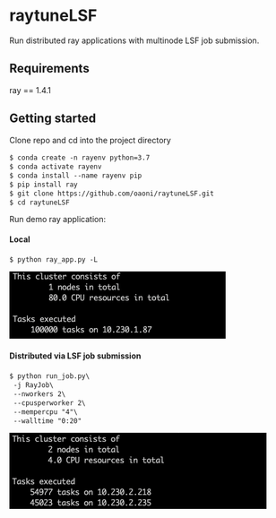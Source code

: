 # raytuneLSF

Run distributed ray applications with multinode LSF job submission.

## Requirements
ray == 1.4.1 <br>

## Getting started
Clone repo and cd into the project directory

```
$ conda create -n rayenv python=3.7
$ conda activate rayenv
$ conda install --name rayenv pip
$ pip install ray
$ git clone https://github.com/oaoni/raytuneLSF.git
$ cd raytuneLSF
```

Run demo ray application: 

#### Local

```
$ python ray_app.py -L
```

![Ray Local](demo/local_ray.png)

#### Distributed via LSF job submission

```
$ python run_job.py\
 -j RayJob\
 --nworkers 2\
 --cpusperworker 2\
 --mempercpu "4"\
 --walltime "0:20"
```

![Ray Distributed](demo/distributed_ray.png)
